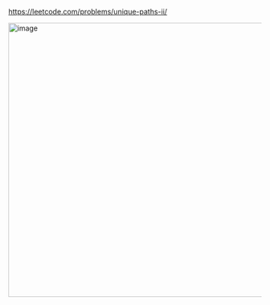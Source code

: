 https://leetcode.com/problems/unique-paths-ii/


<img width="545" alt="image" src="https://user-images.githubusercontent.com/45252342/191640918-80030d99-53fc-4e08-9a1b-533e7bcc5879.png">
